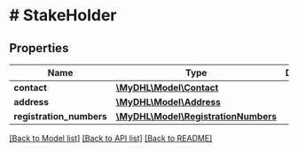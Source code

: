 # # StakeHolder

## Properties

Name | Type | Description | Notes
------------ | ------------- | ------------- | -------------
**contact** | [**\MyDHL\Model\Contact**](Contact.md) |  |
**address** | [**\MyDHL\Model\Address**](Address.md) |  |
**registration_numbers** | [**\MyDHL\Model\RegistrationNumbers**](RegistrationNumbers.md) |  | [optional]

[[Back to Model list]](../../README.md#models) [[Back to API list]](../../README.md#endpoints) [[Back to README]](../../README.md)
